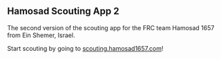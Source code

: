 ## Hamosad Scouting App 2
The second version of the scouting app for the FRC team Hamosad 1657 from Ein Shemer, Israel.

Start scouting by going to [scouting.hamosad1657.com](https://scouting.hamosad1657.com/#/)!
